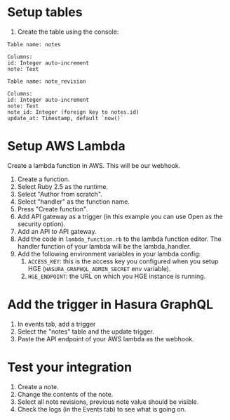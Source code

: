 # Setup tables

1. Create the table using the console:

```
Table name: notes

Columns:
id: Integer auto-increment
note: Text

Table name: note_revision

Columns:
id: Integer auto-increment
note: Text
note_id: Integer (foreign key to notes.id)
update_at: Timestamp, default `now()`

```

# Setup AWS Lambda

Create a lambda function in AWS. This will be our webhook.

1. Create a function.
1. Select Ruby 2.5 as the runtime.
1. Select "Author from scratch".
1. Select "handler" as the function name.
1. Press "Create function".
1. Add API gateway as a trigger (in this example you can use Open as the security option).
1. Add an API to API gateway.
1. Add the code in `lambda_function.rb` to the lambda function editor. The handler function of your lambda will be the lambda_handler.
1. Add the following environment variables in your lambda config:
   1. `ACCESS_KEY`: this is the access key you configured when you setup HGE (`HASURA_GRAPHQL_ADMIN_SECRET` env variable).
   1. `HGE_ENDPOINT`: the URL on which you HGE instance is running.

# Add the trigger in Hasura GraphQL

1. In events tab, add a trigger
1. Select the "notes" table and the update trigger.
1. Paste the API endpoint of your AWS lambda as the webhook.

# Test your integration

1. Create a note.
1. Change the contents of the note.
1. Select all note revisions, previous note value should be visible.
1. Check the logs (in the Events tab) to see what is going on.
